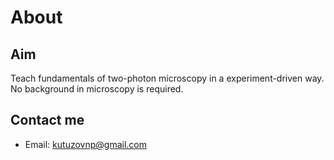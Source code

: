 # About

## Aim
Teach fundamentals of two-photon microscopy in a experiment-driven way. 
No background in microscopy is required. 

## Contact me
- Email: [kutuzovnp@gmail.com](mailto:kutuzovnp@gmail.com)
